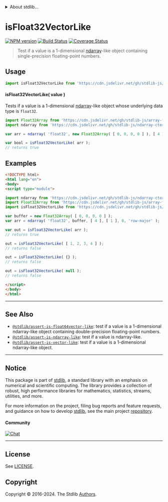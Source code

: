 <!--

@license Apache-2.0

Copyright (c) 2020 The Stdlib Authors.

Licensed under the Apache License, Version 2.0 (the "License");
you may not use this file except in compliance with the License.
You may obtain a copy of the License at

   http://www.apache.org/licenses/LICENSE-2.0

Unless required by applicable law or agreed to in writing, software
distributed under the License is distributed on an "AS IS" BASIS,
WITHOUT WARRANTIES OR CONDITIONS OF ANY KIND, either express or implied.
See the License for the specific language governing permissions and
limitations under the License.

-->


<details>
  <summary>
    About stdlib...
  </summary>
  <p>We believe in a future in which the web is a preferred environment for numerical computation. To help realize this future, we've built stdlib. stdlib is a standard library, with an emphasis on numerical and scientific computation, written in JavaScript (and C) for execution in browsers and in Node.js.</p>
  <p>The library is fully decomposable, being architected in such a way that you can swap out and mix and match APIs and functionality to cater to your exact preferences and use cases.</p>
  <p>When you use stdlib, you can be absolutely certain that you are using the most thorough, rigorous, well-written, studied, documented, tested, measured, and high-quality code out there.</p>
  <p>To join us in bringing numerical computing to the web, get started by checking us out on <a href="https://github.com/stdlib-js/stdlib">GitHub</a>, and please consider <a href="https://opencollective.com/stdlib">financially supporting stdlib</a>. We greatly appreciate your continued support!</p>
</details>

# isFloat32VectorLike

[![NPM version][npm-image]][npm-url] [![Build Status][test-image]][test-url] [![Coverage Status][coverage-image]][coverage-url] <!-- [![dependencies][dependencies-image]][dependencies-url] -->

> Test if a value is a 1-dimensional [ndarray][@stdlib/ndarray/ctor]-like object containing single-precision floating-point numbers.



<section class="usage">

## Usage

```javascript
import isFloat32VectorLike from 'https://cdn.jsdelivr.net/gh/stdlib-js/assert-is-float32vector-like@esm/index.mjs';
```

#### isFloat32VectorLike( value )

Tests if a value is a 1-dimensional [ndarray][@stdlib/ndarray/ctor]-like object whose underlying data type is `float32`.

```javascript
import Float32Array from 'https://cdn.jsdelivr.net/gh/stdlib-js/array-float32@esm/index.mjs';
import ndarray from 'https://cdn.jsdelivr.net/gh/stdlib-js/ndarray-ctor@esm/index.mjs';

var arr = ndarray( 'float32', new Float32Array( [ 0, 0, 0, 0 ] ), [ 4 ], [ 1 ], 0, 'row-major' );

var bool = isFloat32VectorLike( arr );
// returns true
```

</section>

<!-- /.usage -->

<section class="examples">

## Examples

<!-- eslint no-undef: "error" -->

```html
<!DOCTYPE html>
<html lang="en">
<body>
<script type="module">

import ndarray from 'https://cdn.jsdelivr.net/gh/stdlib-js/ndarray-ctor@esm/index.mjs';
import Float32Array from 'https://cdn.jsdelivr.net/gh/stdlib-js/array-float32@esm/index.mjs';
import isFloat32VectorLike from 'https://cdn.jsdelivr.net/gh/stdlib-js/assert-is-float32vector-like@esm/index.mjs';

var buffer = new Float32Array( [ 0, 0, 0, 0 ] );
var arr = ndarray( 'float32', buffer, [ 4 ], [ 1 ], 0, 'row-major' );

var out = isFloat32VectorLike( arr );
// returns true

out = isFloat32VectorLike( [ 1, 2, 3, 4 ] );
// returns false

out = isFloat32VectorLike( {} );
// returns false

out = isFloat32VectorLike( null );
// returns false

</script>
</body>
</html>
```

</section>

<!-- /.examples -->

<!-- Section for related `stdlib` packages. Do not manually edit this section, as it is automatically populated. -->

<section class="related">

* * *

## See Also

-   <span class="package-name">[`@stdlib/assert-is-float64vector-like`][@stdlib/assert/is-float64vector-like]</span><span class="delimiter">: </span><span class="description">test if a value is a 1-dimensional ndarray-like object containing double-precision floating-point numbers.</span>
-   <span class="package-name">[`@stdlib/assert-is-ndarray-like`][@stdlib/assert/is-ndarray-like]</span><span class="delimiter">: </span><span class="description">test if a value is ndarray-like.</span>
-   <span class="package-name">[`@stdlib/assert-is-vector-like`][@stdlib/assert/is-vector-like]</span><span class="delimiter">: </span><span class="description">test if a value is a 1-dimensional ndarray-like object.</span>

</section>

<!-- /.related -->

<!-- Section for all links. Make sure to keep an empty line after the `section` element and another before the `/section` close. -->


<section class="main-repo" >

* * *

## Notice

This package is part of [stdlib][stdlib], a standard library with an emphasis on numerical and scientific computing. The library provides a collection of robust, high performance libraries for mathematics, statistics, streams, utilities, and more.

For more information on the project, filing bug reports and feature requests, and guidance on how to develop [stdlib][stdlib], see the main project [repository][stdlib].

#### Community

[![Chat][chat-image]][chat-url]

---

## License

See [LICENSE][stdlib-license].


## Copyright

Copyright &copy; 2016-2024. The Stdlib [Authors][stdlib-authors].

</section>

<!-- /.stdlib -->

<!-- Section for all links. Make sure to keep an empty line after the `section` element and another before the `/section` close. -->

<section class="links">

[npm-image]: http://img.shields.io/npm/v/@stdlib/assert-is-float32vector-like.svg
[npm-url]: https://npmjs.org/package/@stdlib/assert-is-float32vector-like

[test-image]: https://github.com/stdlib-js/assert-is-float32vector-like/actions/workflows/test.yml/badge.svg?branch=v0.2.1
[test-url]: https://github.com/stdlib-js/assert-is-float32vector-like/actions/workflows/test.yml?query=branch:v0.2.1

[coverage-image]: https://img.shields.io/codecov/c/github/stdlib-js/assert-is-float32vector-like/main.svg
[coverage-url]: https://codecov.io/github/stdlib-js/assert-is-float32vector-like?branch=main

<!--

[dependencies-image]: https://img.shields.io/david/stdlib-js/assert-is-float32vector-like.svg
[dependencies-url]: https://david-dm.org/stdlib-js/assert-is-float32vector-like/main

-->

[chat-image]: https://img.shields.io/gitter/room/stdlib-js/stdlib.svg
[chat-url]: https://app.gitter.im/#/room/#stdlib-js_stdlib:gitter.im

[stdlib]: https://github.com/stdlib-js/stdlib

[stdlib-authors]: https://github.com/stdlib-js/stdlib/graphs/contributors

[umd]: https://github.com/umdjs/umd
[es-module]: https://developer.mozilla.org/en-US/docs/Web/JavaScript/Guide/Modules

[deno-url]: https://github.com/stdlib-js/assert-is-float32vector-like/tree/deno
[deno-readme]: https://github.com/stdlib-js/assert-is-float32vector-like/blob/deno/README.md
[umd-url]: https://github.com/stdlib-js/assert-is-float32vector-like/tree/umd
[umd-readme]: https://github.com/stdlib-js/assert-is-float32vector-like/blob/umd/README.md
[esm-url]: https://github.com/stdlib-js/assert-is-float32vector-like/tree/esm
[esm-readme]: https://github.com/stdlib-js/assert-is-float32vector-like/blob/esm/README.md
[branches-url]: https://github.com/stdlib-js/assert-is-float32vector-like/blob/main/branches.md

[stdlib-license]: https://raw.githubusercontent.com/stdlib-js/assert-is-float32vector-like/main/LICENSE

[@stdlib/ndarray/ctor]: https://github.com/stdlib-js/ndarray-ctor/tree/esm

<!-- <related-links> -->

[@stdlib/assert/is-float64vector-like]: https://github.com/stdlib-js/assert-is-float64vector-like/tree/esm

[@stdlib/assert/is-ndarray-like]: https://github.com/stdlib-js/assert-is-ndarray-like/tree/esm

[@stdlib/assert/is-vector-like]: https://github.com/stdlib-js/assert-is-vector-like/tree/esm

<!-- </related-links> -->

</section>

<!-- /.links -->
